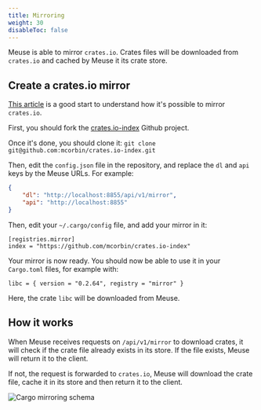 ```yaml
---
title: Mirroring
weight: 30
disableToc: false
---
```


Meuse is able to mirror `crates.io`. Crates files will be downloaded from `crates.io` and cached by Meuse it its crate store.

## Create a crates.io mirror

[This article](https://gmjosack.github.io/posts/dissecting-cratesio-minimum-mirror/) is a good start to understand how it's possible to mirror `crates.io`.

First, you should fork the [crates.io-index](https://github.com/rust-lang/crates.io-index) Github project.

Once it's done, you should clone it: `git clone git@github.com:mcorbin/crates.io-index.git`

Then, edit the `config.json` file in the repository, and replace the `dl` and `api` keys by the Meuse URLs. For example:

```json
{
    "dl": "http://localhost:8855/api/v1/mirror",
    "api": "http://localhost:8855"
}
```

Then, edit your `~/.cargo/config` file, and add your mirror in it:

```
[registries.mirror]
index = "https://github.com/mcorbin/crates.io-index"
```

Your mirror is now ready. You should now be able to use it in your `Cargo.toml` files, for example with:

```
libc = { version = "0.2.64", registry = "mirror" }
```

Here, the crate `libc` will be downloaded from Meuse.

## How it works

When Meuse receives requests on `/api/v1/mirror` to download crates, it will check if the crate file already exists in its store. If the file exists, Meuse will return it to the client.

If not, the request is forwarded to `crates.io`, Meuse will download the crate file, cache it in its store and then return it to the client.

![Cargo mirroring schema](/cargo_mirror1.jpg)


